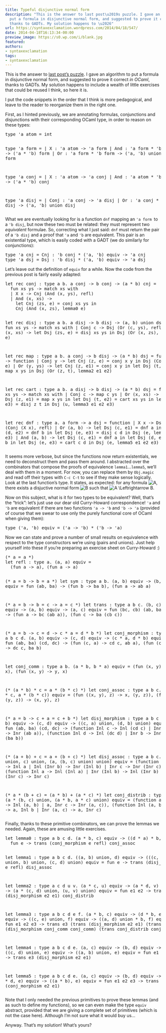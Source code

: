 ```yaml
---
title: Typeful disjunctive normal form
description: "This is the answer to last post\u2019s puzzle. I gave an algorithm to
  put a formula in disjunctive normal form, and suggested to prove it correct in OCaml,
  thanks to GADTs. My solution happens to \u2026"
url: https://syntaxexclamation.wordpress.com/2014/04/18/547/
date: 2014-04-18T16:13:34-00:00
preview_image: https://s0.wp.com/i/blank.jpg
featured:
authors:
- syntaxexclamation
tags:
- syntaxexclamation
---
```


<p>This is the answer to <a href="https://syntaxexclamation.wordpress.com/2014/04/15/big-step-disjunctive-normal-forms/" title="Big-step disjunctive normal forms">last post&rsquo;s puzzle</a>. I gave an algorithm to put a formula in disjunctive normal form, and suggested to prove it correct <i>in OCaml</i>, thanks to GADTs. My solution happens to include a wealth of little exercises that could be reused I think, so here it is.</p>
<p>I put the code snippets in the order that I think is more pedagogical, and leave to the reader to reorganize them in the right one.</p>
<p><span></span></p>
<p>First, as I hinted previously, we are annotating formulas, conjunctions and disjunctions with their corresponding OCaml type, in order to reason on these types:</p>
<pre class="brush: fsharp; title: ; notranslate">
type 'a atom = int

type 'a form =
  | X : 'a atom -&gt; 'a form
  | And : 'a form * 'b form -&gt; ('a * 'b) form
  | Or : 'a form * 'b form -&gt; ('a, 'b) union form

type 'a conj =
  | X : 'a atom -&gt; 'a conj
  | And : 'a atom * 'b conj -&gt; ('a * 'b) conj

type 'a disj =
  | Conj : 'a conj -&gt; 'a disj
  | Or : 'a conj * 'b disj -&gt; ('a, 'b) union disj
</pre>
<p>What we are eventually looking for is a function <code>dnf</code> mapping an <code>'a form&nbsp;</code>to a <code>'b disj</code>, but now these two must be related: they must represent two <i>equivalent</i> formulae. So, correcting what I just said: <code>dnf</code> must return the pair of a <code>'b disj</code> and a proof that <code>'a</code> and <code>'b</code> are equivalent. This pair is an existential type, which is easily coded with a GADT (we do similarly for conjunctions):</p>
<pre class="brush: fsharp; title: ; notranslate">
type 'a cnj = Cnj : 'b conj * ('a, 'b) equiv -&gt; 'a cnj
type 'a dsj = Dsj : 'b disj * ('a, 'b) equiv -&gt; 'a dsj
</pre>
<p>Let&rsquo;s leave out the definition of <code>equiv</code> for a while. Now the code from the previous post is fairly easily adapted:</p>
<pre class="brush: fsharp; title: ; notranslate">
let rec conj : type a b. a conj -&gt; b conj -&gt; (a * b) cnj =
  fun xs ys -&gt; match xs with
  | X x -&gt; Cnj (And (x, ys), refl)
  | And (x, xs) -&gt;
    let Cnj (zs, e) = conj xs ys in
    Cnj (And (x, zs), lemma0 e)

let rec disj : type a b. a disj -&gt; b disj -&gt; (a, b) union dsj =
  fun xs ys -&gt; match xs with
  | Conj c -&gt; Dsj (Or (c, ys), refl)
  | Or (x, xs) -&gt;
    let Dsj (zs, e) = disj xs ys in
    Dsj (Or (x, zs), lemma1 e)

let rec map : type a b. a conj -&gt; b disj -&gt; (a * b) dsj =
  fun x -&gt; function
  | Conj y -&gt;
    let Cnj (z, e) = conj x y in
    Dsj (Conj z, e)
  | Or (y, ys) -&gt;
    let Cnj (z, e1) = conj x y in
    let Dsj (t, e2) = map x ys in
    Dsj (Or (z, t), lemma2 e1 e2)

let rec cart : type a b. a disj -&gt; b disj -&gt; (a * b) dsj =
  fun xs ys -&gt; match xs with
  | Conj c -&gt; map c ys
  | Or (x, xs) -&gt;
    let Dsj (z, e1) = map x ys in
    let Dsj (t, e2) = cart xs ys in
    let Dsj (u, e3) = disj z t in
    Dsj (u, lemma3 e1 e2 e3)

let rec dnf : type a. a form -&gt; a dsj = function
  | X x -&gt; Dsj (Conj (X x), refl)
  | Or (a, b) -&gt;
    let Dsj (c, e1) = dnf a in
    let Dsj (d, e2) = dnf b in
    let Dsj (e, e3) = disj c d in
    Dsj (e, lemma4 e1 e2 e3)
  | And (a, b) -&gt;
    let Dsj (c, e1) = dnf a in
    let Dsj (d, e2) = dnf b in
    let Dsj (e, e3) = cart c d in
    Dsj (e, lemma5 e1 e2 e3)
</pre>
<p>It seems more verbose, but since the functions now return existentials, we need to deconstruct them and pass them around. I abstracted over the combinators that compose the proofs of equivalence <code>lemma1</code>&hellip;<code>lemma5</code>, we&rsquo;ll deal with them in a moment. For now, you can replace them by <code>Obj.magic</code> and read off their types with <code>C-c C-t</code> to see if they make sense logically. Look at the last function&rsquo;s type. It states, as expected: for any formula <img src="https://s0.wp.com/latex.php?latex=A&amp;bg=fff&amp;fg=444444&amp;s=0&amp;c=20201002" srcset="https://s0.wp.com/latex.php?latex=A&amp;bg=fff&amp;fg=444444&amp;s=0&amp;c=20201002 1x, https://s0.wp.com/latex.php?latex=A&amp;bg=fff&amp;fg=444444&amp;s=0&amp;c=20201002&amp;zoom=4.5 4x" alt="A" class="latex"/>, there exists a disjuctive normal form <img src="https://s0.wp.com/latex.php?latex=B&amp;bg=fff&amp;fg=444444&amp;s=0&amp;c=20201002" srcset="https://s0.wp.com/latex.php?latex=B&amp;bg=fff&amp;fg=444444&amp;s=0&amp;c=20201002 1x, https://s0.wp.com/latex.php?latex=B&amp;bg=fff&amp;fg=444444&amp;s=0&amp;c=20201002&amp;zoom=4.5 4x" alt="B" class="latex"/> such that <img src="https://s0.wp.com/latex.php?latex=A%20%5CLeftrightarrow%20B&amp;bg=fff&amp;fg=444444&amp;s=0&amp;c=20201002" srcset="https://s0.wp.com/latex.php?latex=A+%5CLeftrightarrow+B&amp;bg=fff&amp;fg=444444&amp;s=0&amp;c=20201002 1x, https://s0.wp.com/latex.php?latex=A+%5CLeftrightarrow+B&amp;bg=fff&amp;fg=444444&amp;s=0&amp;c=20201002&amp;zoom=4.5 4x" alt="A \Leftrightarrow B" class="latex"/>.</p>
<p>Now on this subject, what is it for two types to be equivalent? Well, that&rsquo;s the &ldquo;trick&rdquo;: let&rsquo;s just use our dear old Curry-Howard correspondence! <code>'a</code> and <code>'b</code> are equivalent if there are two functions <code>'a -&gt; 'b</code> and <code>'b -&gt; 'a</code> (provided of course that we swear to use only the purely functional core of OCaml when giving them):</p>
<pre class="brush: fsharp; title: ; notranslate">
type ('a, 'b) equiv = ('a -&gt; 'b) * ('b -&gt; 'a)
</pre>
<p>Now we can state and prove a number of small results on equivalence with respect to the type constructors we&rsquo;re using (pairs and unions). Just help yourself&nbsp;into these if you&rsquo;re preparing an exercise sheet on Curry-Howard :)</p>
<pre class="brush: fsharp; title: ; notranslate">
(* a = a *)
let refl : type a. (a, a) equiv =
  (fun a -&gt; a), (fun a -&gt; a)

(* a = b -&gt; b = a *)
let sym : type a b. (a, b) equiv -&gt; (b, a) equiv =
  fun (ab, ba) -&gt; (fun b -&gt; ba b), (fun a -&gt; ab a)

(* a = b -&gt; b = c -&gt; a = c *)
let trans : type a b c. (b, c) equiv -&gt; (a, b) equiv -&gt; (a, c) equiv =
  fun (bc, cb) (ab, ba) -&gt; (fun a -&gt; bc (ab a)), (fun c -&gt; ba (cb c))

(* a = b -&gt; c = d -&gt; c * a = d * b *)
let conj_morphism : type a b c d. (a, b) equiv -&gt; (c, d) equiv -&gt;
  (c * a, d * b) equiv = fun (ab, ba) (cd, dc) -&gt;
    (fun (c, a) -&gt; cd c, ab a),
    (fun (c, b) -&gt; dc c, ba b)

let conj_comm : type a b. (a * b, b * a) equiv =
  (fun (x, y) -&gt; y, x), (fun (x, y) -&gt; y, x)

(* (a * b) * c = a * (b * c) *)
let conj_assoc : type a b c. ((a * b) * c, a * (b * c)) equiv =
  (fun ((x, y), z) -&gt; x, (y, z)),
  (fun (x, (y, z)) -&gt; (x, y), z)

(* a = b -&gt; c + a = c + b *)
let disj_morphism : type a b c d. (a, b) equiv -&gt; (c, d) equiv -&gt;
  ((c, a) union, (d, b) union) equiv =
  fun (ab, ba) (cd, dc) -&gt;
    (function Inl c -&gt; Inl (cd c) | Inr a -&gt; Inr (ab a)),
    (function Inl d -&gt; Inl (dc d) | Inr b -&gt; Inr (ba b))

(* (a + b) + c = a + (b + c) *)
let disj_assoc : type a b c. (((a, b) union, c) union,
                              (a, (b, c) union) union) equiv =
  (function Inl (Inl a) -&gt; Inl a
          | Inl (Inr b) -&gt; Inr (Inl b)
          | Inr c -&gt; Inr (Inr c)),
  (function Inl a -&gt; Inl (Inl a)
          | Inr (Inl b) -&gt; Inl (Inr b)
          | Inr (Inr c) -&gt; Inr c)

(* a * (b + c) = (a * b) + (a * c) *)
let conj_distrib : type a b c. (a * (b, c) union,
                               (a * b, a * c) union) equiv =
  (function a, Inl b -&gt; Inl (a, b)
          | a, Inr c -&gt; Inr (a, c)),
  (function Inl (a, b) -&gt; a, Inl b
          | Inr (a, c) -&gt; a, Inr c)
</pre>
<p>Finally, thanks to these primitive combinators, we can prove the lemmas we needed. Again, these are amusing little exercises.</p>
<pre class="brush: fsharp; title: ; notranslate">
let lemma0 : type a b c d. (a * b, c) equiv -&gt; ((d * a) * b, d * c) equiv =
  fun e -&gt; trans (conj_morphism e refl) conj_assoc

let lemma1 : type a b c d. ((a, b) union, d) equiv -&gt;
  (((c, a) union, b) union, (c, d) union) equiv =
  fun e -&gt; trans (disj_morphism e refl) disj_assoc

let lemma2 : type a c d u v. (a * c, u) equiv -&gt; (a * d, v) equiv -&gt;
  (a * (c, d) union, (u, v) union) equiv =
  fun e1 e2 -&gt; trans (disj_morphism e2 e1) conj_distrib

let lemma3 : type a b c d e f. (a * b, c) equiv -&gt; (d * b, e) equiv -&gt;
((c, e) union, f) equiv -&gt; ((a, d) union * b, f) equiv =
  fun e1 e2 e3 -&gt;
    trans e3
      (trans (disj_morphism e2 e1)
         (trans (disj_morphism conj_comm conj_comm)
            (trans conj_distrib
               conj_comm)))

let lemma4 : type a b c d e. (a, c) equiv -&gt; (b, d) equiv -&gt;
  ((c, d) union, e) equiv -&gt; ((a, b) union, e) equiv =
  fun e1 e2 e3 -&gt; trans e3 (disj_morphism e2 e1)

let lemma5 : type a b c d e. (a, c) equiv -&gt;
(b, d) equiv -&gt; (c * d, e) equiv -&gt; ((a * b), e) equiv =
  fun e1 e2 e3 -&gt; trans e3 (conj_morphism e2 e1)
</pre>
<p>Note that I only needed the previous primitives to prove these lemmas (and as such to define my functions), so we can even make the type <code>equiv</code> abstract, provided that we are giving a complete set of primitives (which is not the case here). Although I&rsquo;m not sure what it would buy us&hellip;</p>
<p>Anyway. That&rsquo;s my solution! What&rsquo;s yours?</p>

